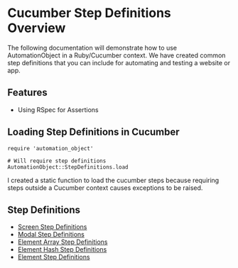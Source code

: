 # Cucumber Step Definitions Overview

The following documentation will demonstrate how to use AutomationObject in a Ruby/Cucumber context.
We have created common step definitions that you can include for automating and testing a website or app.

## Features

* Using RSpec for Assertions

## Loading Step Definitions in Cucumber

```
require 'automation_object'

# Will require step definitions
AutomationObject::StepDefinitions.load
```

I created a static function to load the cucumber steps because requiring steps outside a Cucumber context
causes exceptions to be raised.

## Step Definitions

- [Screen Step Definitions](screen.md)
- [Modal Step Definitions](modal.md)
- [Element Array Step Definitions](element_array.md)
- [Element Hash Step Definitions](element_hash.md)
- [Element Step Definitions](element.md)